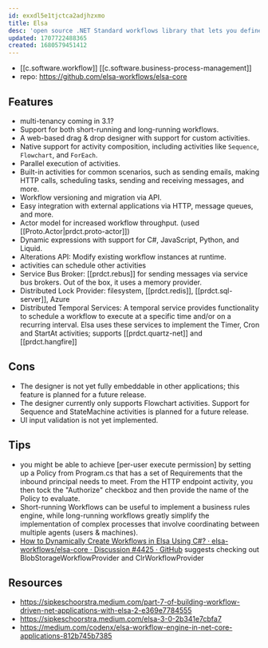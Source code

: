 ```yaml
---
id: exxdl5e1tjctca2adjhzxmo
title: Elsa
desc: 'open source .NET Standard workflows library that lets you define workflows as C#, visual designer, or json'
updated: 1707722488365
created: 1680579451412
---
```


- [[c.software.workflow]] [[c.software.business-process-management]]
- repo: https://github.com/elsa-workflows/elsa-core

## Features

- multi-tenancy coming in 3.1?
-   Support for both short-running and long-running workflows.
-   A web-based drag & drop designer with support for custom activities.
-   Native support for activity composition, including activities like `Sequence`, `Flowchart`, and `ForEach`.
-   Parallel execution of activities.
-   Built-in activities for common scenarios, such as sending emails, making HTTP calls, scheduling tasks, sending and receiving messages, and more.
-   Workflow versioning and migration via API.
-   Easy integration with external applications via HTTP, message queues, and more.
-   Actor model for increased workflow throughput. (used [[Proto.Actor|prdct.proto-actor]])
-   Dynamic expressions with support for C#, JavaScript, Python, and Liquid.
-   Alterations API: Modify existing workflow instances at runtime.
-   activities can schedule other activities
-   Service Bus Broker: [[prdct.rebus]] for sending messages via service bus brokers. Out of the box, it uses a memory provider.
-   Distributed Lock Provider: filesystem, [[prdct.redis]], [[prdct.sql-server]], Azure
-   Distributed Temporal Services: A temporal service provides functionality to schedule a workflow to execute at a specific time and/or on a recurring interval. Elsa uses these services to implement the Timer, Cron and StartAt activities; supports [[prdct.quartz-net]] and [[prdct.hangfire]]

## Cons

- The designer is not yet fully embeddable in other applications; this feature is planned for a future release.
- The designer currently only supports Flowchart activities. Support for Sequence and StateMachine activities is planned for a future release.
- UI input validation is not yet implemented.

## Tips

-  you might be able to achieve [per-user execute permission] by setting up a Policy from Program.cs that has a set of Requirements that the inbound principal needs to meet. From the HTTP endpoint activity, you then tock the "Authorize" checkboz and then provide the name of the Policy to evaluate.
-  Short-running Workflows can be useful to implement a business rules engine, while long-running workflows greatly simplify the implementation of complex processes that involve coordinating between multiple agents (users & machines).
-  [How to Dynamically Create Workflows in Elsa Using C#? · elsa-workflows/elsa-core · Discussion #4425 · GitHub](https://github.com/elsa-workflows/elsa-core/discussions/4425) suggests checking out BlobStorageWorkflowProvider and ClrWorkflowProvider

## Resources

- https://sipkeschoorstra.medium.com/part-7-of-building-workflow-driven-net-applications-with-elsa-2-e369e7784555
- https://sipkeschoorstra.medium.com/elsa-3-0-2b341e7cbfa7
- https://medium.com/codenx/elsa-workflow-engine-in-net-core-applications-812b745b7385